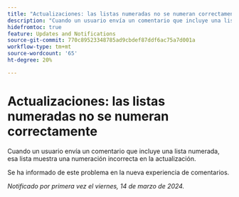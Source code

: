 ```yaml
---
title: "Actualizaciones: las listas numeradas no se numeran correctamente"
description: "Cuando un usuario envía un comentario que incluye una lista numerada, esa lista muestra una numeración incorrecta en la actualización."
hidefromtoc: true
feature: Updates and Notifications
source-git-commit: 770c89523348785ad9cbdef87ddf6ac75a7d001a
workflow-type: tm+mt
source-wordcount: '65'
ht-degree: 20%

---
```



# Actualizaciones: las listas numeradas no se numeran correctamente

Cuando un usuario envía un comentario que incluye una lista numerada, esa lista muestra una numeración incorrecta en la actualización.

Se ha informado de este problema en la nueva experiencia de comentarios.

_Notificado por primera vez el viernes, 14 de marzo de 2024._

